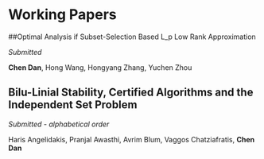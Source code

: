 # Working Papers

##Optimal Analysis if Subset-Selection Based L_p Low Rank Approximation

*Submitted*

**Chen Dan**, Hong Wang, Hongyang Zhang, Yuchen Zhou



## Bilu-Linial Stability, Certified Algorithms and the Independent Set Problem

*Submitted - alphabetical order*

Haris Angelidakis, Pranjal Awasthi, Avrim Blum, Vaggos Chatziafratis, **Chen Dan**
